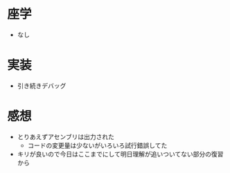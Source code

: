 # 座学
- なし
# 実装
- 引き続きデバッグ
# 感想
- とりあえずアセンブリは出力された
  - コードの変更量は少ないがいろいろ試行錯誤してた
- キリが良いので今日はここまでにして明日理解が追いついてない部分の復習から
